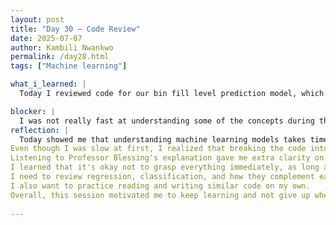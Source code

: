 ```yaml
---
layout: post
title: "Day 30 – Code Review"
date: 2025-07-07
author: Kambili Nwankwo
permalink: /day28.html
tags: ["Machine learning"]

what_i_learned: |
  Today I reviewed code for our bin fill level prediction model, which uses simulation data to predict how full a bin will get over time. The model applied both regression and classification techniques to make its predictions more accurate. I learned how regression helps predict continuous fill levels, while classification can help predict categories like "empty" or "full." We also discussed the importance of data preprocessing and model evaluation. Later, Professor Blessing came and explained his own approach using simulated data, which gave me another perspective on the problem. I saw how simulation can create valuable training data when real-world data is limited. Overall, it helped me better understand how machine learning models can be applied to real-life predictions.

blocker: |
  I was not really fast at understanding some of the concepts during the session. I struggled a bit with how regression and classification could be used together. The code moved fast, and I had to keep pausing to process each step. I need more practice with simulation data and model implementation.
reflection: |
  Today showed me that understanding machine learning models takes time and repeated exposure.
Even though I was slow at first, I realized that breaking the code into smaller parts helped.
Listening to Professor Blessing's explanation gave me extra clarity on simulated data.
I learned that it's okay not to grasp everything immediately, as long as I keep trying.
I need to review regression, classification, and how they complement each other.
I also want to practice reading and writing similar code on my own.
Overall, this session motivated me to keep learning and not give up when things feel hard.
  
---
```


